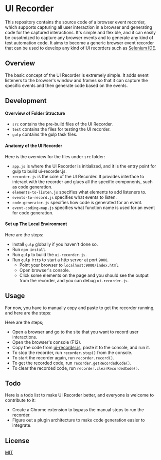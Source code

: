 # UI Recorder

This repository contains the source code of a browser event recorder, which supports capturing all user interaction in a browser and generating code for the captured interactions. It's simple and flexible, and it can easily be cusotmized to capture any browser events and to generate any kind of test automation code. It aims to become a generic browser event recorder that can be used to develop any kind of UI recorders such as [Selenium IDE](http://docs.seleniumhq.org/projects/ide/).

## Overview

The basic concept of the UI Recorder is extremely simple. It adds event listeners to the browser's window and frames so that it can capture the specific events and then generate code based on the events.

## Development

#### Overview of Folder Structure

* `src` contains the pre-build files of the UI Recorder.
* `test` contains the files for testing the UI recorder.
* `gulp` contains the gulp task files.

#### Anatomy of the UI Recorder

Here is the overview for the files under `src` folder:

* `app.js` is where the UI Recorder is initialized, and it is the entry point for gulp to build ui-recorder.js.
* `recorder.js` is the core of the UI Recorder. It provides interface to interact with the recorder and glues all the specific components, such as code generation.
* `elements-to-listen.js` specifies what elements to add listeners to.
* `events-to-record.js` specifies what events to listen.
* `code-generator.js` specifies how code is generated for an event.
* `event-coding-map.js` specifies what function name is used for an event for code generation.

#### Set up The Local Environment

Here are the steps:

* Install `gulp` globally if you haven't done so.
* Run `npm install`.
* Run `gulp` to build the `ui-recorder.js`.
* Run `gulp http` to start a http server at port `9000`.
  * Point your browser to `localhost:9000/index.html`.
  * Open browser's console.
  * Click some elements on the page and you should see the output from the recorder, and you can debug `ui-recorder.js`.

## Usage

For now, you have to manually copy and paste to get the recorder running, and here are the steps:

 Here are the steps;

* Open a browser and go to the site that you want to record user interactions.
* Open the browser's console (F12).
* Copy the code from [ui-recorder.js](https://raw.githubusercontent.com/yguan/ui-recorder/master/ui-recorder.js), paste it to the console, and run it.
* To stop the recorder, run `recorder.stop()` from the console.
* To start the recorder again, run `recorder.record()`.
* To get the recorded code, run `recorder.getRecordedCode()`.
* To clear the recorded code, run `recorder.clearRecordedCode()`.

## Todo

Here is a todo list to make UI Recorder better, and everyone is welcome to contribute to it:

* Create a Chrome extension to bypass the manual steps to run the recorder.
* Figure out a plugin architecture to make code generation easier to integrate.

## License

[MIT](http://opensource.org/licenses/MIT)